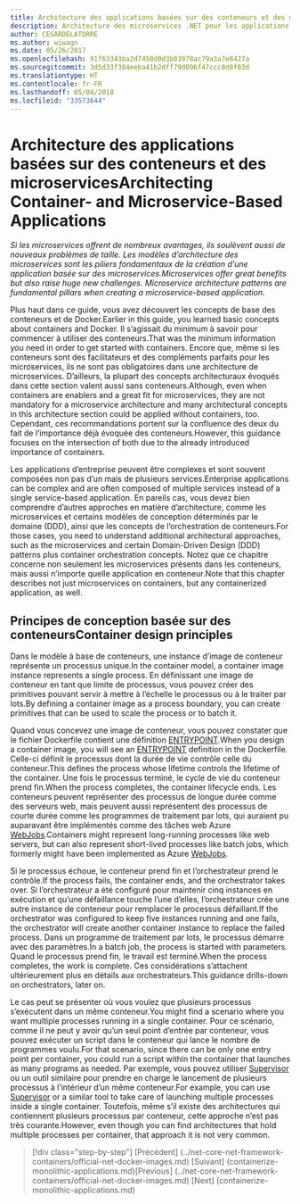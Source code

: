 ```yaml
---
title: Architecture des applications basées sur des conteneurs et des microservices
description: Architecture des microservices .NET pour les applications .NET en conteneur | Architecture des applications basées sur des conteneurs et des microservices
author: CESARDELATORRE
ms.author: wiwagn
ms.date: 05/26/2017
ms.openlocfilehash: 91f63343ba2d7458d0d3b03978ac79a3a7e8427a
ms.sourcegitcommit: 3d5d33f384eeba41b2dff79d096f47ccc8d8f03d
ms.translationtype: HT
ms.contentlocale: fr-FR
ms.lasthandoff: 05/04/2018
ms.locfileid: "33573644"
---
```

# <a name="architecting-container--and-microservice-based-applications"></a><span data-ttu-id="202aa-103">Architecture des applications basées sur des conteneurs et des microservices</span><span class="sxs-lookup"><span data-stu-id="202aa-103">Architecting Container- and Microservice-Based Applications</span></span>

<span data-ttu-id="202aa-104">*Si les microservices offrent de nombreux avantages, ils soulèvent aussi de nouveaux problèmes de taille. Les modèles d’architecture des microservices sont les piliers fondamentaux de la création d’une application basée sur des microservices.*</span><span class="sxs-lookup"><span data-stu-id="202aa-104">*Microservices offer great benefits but also raise huge new challenges. Microservice architecture patterns are fundamental pillars when creating a microservice-based application.*</span></span>

<span data-ttu-id="202aa-105">Plus haut dans ce guide, vous avez découvert les concepts de base des conteneurs et de Docker.</span><span class="sxs-lookup"><span data-stu-id="202aa-105">Earlier in this guide, you learned basic concepts about containers and Docker.</span></span> <span data-ttu-id="202aa-106">Il s’agissait du minimum à savoir pour commencer à utiliser des conteneurs.</span><span class="sxs-lookup"><span data-stu-id="202aa-106">That was the minimum information you need in order to get started with containers.</span></span> <span data-ttu-id="202aa-107">Encore que, même si les conteneurs sont des facilitateurs et des compléments parfaits pour les microservices, ils ne sont pas obligatoires dans une architecture de microservices. D’ailleurs, la plupart des concepts architecturaux évoqués dans cette section valent aussi sans conteneurs.</span><span class="sxs-lookup"><span data-stu-id="202aa-107">Although, even when containers are enablers and a great fit for microservices, they are not mandatory for a microservice architecture and many architectural concepts in this architecture section could be applied without containers, too.</span></span> <span data-ttu-id="202aa-108">Cependant, ces recommandations portent sur la confluence des deux du fait de l’importance déjà évoquée des conteneurs.</span><span class="sxs-lookup"><span data-stu-id="202aa-108">However, this guidance focuses on the intersection of both due to the already introduced importance of containers.</span></span>

<span data-ttu-id="202aa-109">Les applications d’entreprise peuvent être complexes et sont souvent composées non pas d’un mais de plusieurs services.</span><span class="sxs-lookup"><span data-stu-id="202aa-109">Enterprise applications can be complex and are often composed of multiple services instead of a single service-based application.</span></span> <span data-ttu-id="202aa-110">En pareils cas, vous devez bien comprendre d’autres approches en matière d’architecture, comme les microservices et certains modèles de conception déterminés par le domaine (DDD), ainsi que les concepts de l’orchestration de conteneurs.</span><span class="sxs-lookup"><span data-stu-id="202aa-110">For those cases, you need to understand additional architectural approaches, such as the microservices and certain Domain-Driven Design (DDD) patterns plus container orchestration concepts.</span></span> <span data-ttu-id="202aa-111">Notez que ce chapitre concerne non seulement les microservices présents dans les conteneurs, mais aussi n’importe quelle application en conteneur.</span><span class="sxs-lookup"><span data-stu-id="202aa-111">Note that this chapter describes not just microservices on containers, but any containerized application, as well.</span></span>

## <a name="container-design-principles"></a><span data-ttu-id="202aa-112">Principes de conception basée sur des conteneurs</span><span class="sxs-lookup"><span data-stu-id="202aa-112">Container design principles</span></span>

<span data-ttu-id="202aa-113">Dans le modèle à base de conteneurs, une instance d’image de conteneur représente un processus unique.</span><span class="sxs-lookup"><span data-stu-id="202aa-113">In the container model, a container image instance represents a single process.</span></span> <span data-ttu-id="202aa-114">En définissant une image de conteneur en tant que limite de processus, vous pouvez créer des primitives pouvant servir à mettre à l’échelle le processus ou à le traiter par lots.</span><span class="sxs-lookup"><span data-stu-id="202aa-114">By defining a container image as a process boundary, you can create primitives that can be used to scale the process or to batch it.</span></span>

<span data-ttu-id="202aa-115">Quand vous concevez une image de conteneur, vous pouvez constater que le fichier Dockerfile contient une définition [ENTRYPOINT](https://docs.docker.com/engine/reference/builder/).</span><span class="sxs-lookup"><span data-stu-id="202aa-115">When you design a container image, you will see an [ENTRYPOINT](https://docs.docker.com/engine/reference/builder/) definition in the Dockerfile.</span></span> <span data-ttu-id="202aa-116">Celle-ci définit le processus dont la durée de vie contrôle celle du conteneur.</span><span class="sxs-lookup"><span data-stu-id="202aa-116">This defines the process whose lifetime controls the lifetime of the container.</span></span> <span data-ttu-id="202aa-117">Une fois le processus terminé, le cycle de vie du conteneur prend fin.</span><span class="sxs-lookup"><span data-stu-id="202aa-117">When the process completes, the container lifecycle ends.</span></span> <span data-ttu-id="202aa-118">Les conteneurs peuvent représenter des processus de longue durée comme des serveurs web, mais peuvent aussi représentent des processus de courte durée comme les programmes de traitement par lots, qui auraient pu auparavant être implémentés comme des tâches web Azure [WebJobs](https://docs.microsoft.com/azure/app-service-web/websites-webjobs-resources).</span><span class="sxs-lookup"><span data-stu-id="202aa-118">Containers might represent long-running processes like web servers, but can also represent short-lived processes like batch jobs, which formerly might have been implemented as Azure [WebJobs](https://docs.microsoft.com/azure/app-service-web/websites-webjobs-resources).</span></span>

<span data-ttu-id="202aa-119">Si le processus échoue, le conteneur prend fin et l’orchestrateur prend le contrôle.</span><span class="sxs-lookup"><span data-stu-id="202aa-119">If the process fails, the container ends, and the orchestrator takes over.</span></span> <span data-ttu-id="202aa-120">Si l’orchestrateur a été configuré pour maintenir cinq instances en exécution et qu’une défaillance touche l’une d’elles, l’orchestrateur crée une autre instance de conteneur pour remplacer le processus défaillant.</span><span class="sxs-lookup"><span data-stu-id="202aa-120">If the orchestrator was configured to keep five instances running and one fails, the orchestrator will create another container instance to replace the failed process.</span></span> <span data-ttu-id="202aa-121">Dans un programme de traitement par lots, le processus démarre avec des paramètres.</span><span class="sxs-lookup"><span data-stu-id="202aa-121">In a batch job, the process is started with parameters.</span></span> <span data-ttu-id="202aa-122">Quand le processus prend fin, le travail est terminé.</span><span class="sxs-lookup"><span data-stu-id="202aa-122">When the process completes, the work is complete.</span></span> <span data-ttu-id="202aa-123">Ces considérations s’attachent ultérieurement plus en détails aux orchestrateurs.</span><span class="sxs-lookup"><span data-stu-id="202aa-123">This guidance drills-down on orchestrators, later on.</span></span>

<span data-ttu-id="202aa-124">Le cas peut se présenter où vous voulez que plusieurs processus s’exécutent dans un même conteneur.</span><span class="sxs-lookup"><span data-stu-id="202aa-124">You might find a scenario where you want multiple processes running in a single container.</span></span> <span data-ttu-id="202aa-125">Pour ce scénario, comme il ne peut y avoir qu’un seul point d’entrée par conteneur, vous pouvez exécuter un script dans le conteneur qui lance le nombre de programmes voulu.</span><span class="sxs-lookup"><span data-stu-id="202aa-125">For that scenario, since there can be only one entry point per container, you could run a script within the container that launches as many programs as needed.</span></span> <span data-ttu-id="202aa-126">Par exemple, vous pouvez utiliser [Supervisor](http://supervisord.org/) ou un outil similaire pour prendre en charge le lancement de plusieurs processus à l’intérieur d’un même conteneur.</span><span class="sxs-lookup"><span data-stu-id="202aa-126">For example, you can use [Supervisor](http://supervisord.org/) or a similar tool to take care of launching multiple processes inside a single container.</span></span> <span data-ttu-id="202aa-127">Toutefois, même s’il existe des architectures qui contiennent plusieurs processus par conteneur, cette approche n’est pas très courante.</span><span class="sxs-lookup"><span data-stu-id="202aa-127">However, even though you can find architectures that hold multiple processes per container, that approach it is not very common.</span></span>


>[!div class="step-by-step"]
<span data-ttu-id="202aa-128">[Précédent] (../net-core-net-framework-containers/official-net-docker-images.md) [Suivant] (containerize-monolithic-applications.md)</span><span class="sxs-lookup"><span data-stu-id="202aa-128">[Previous] (../net-core-net-framework-containers/official-net-docker-images.md) [Next] (containerize-monolithic-applications.md)</span></span>
